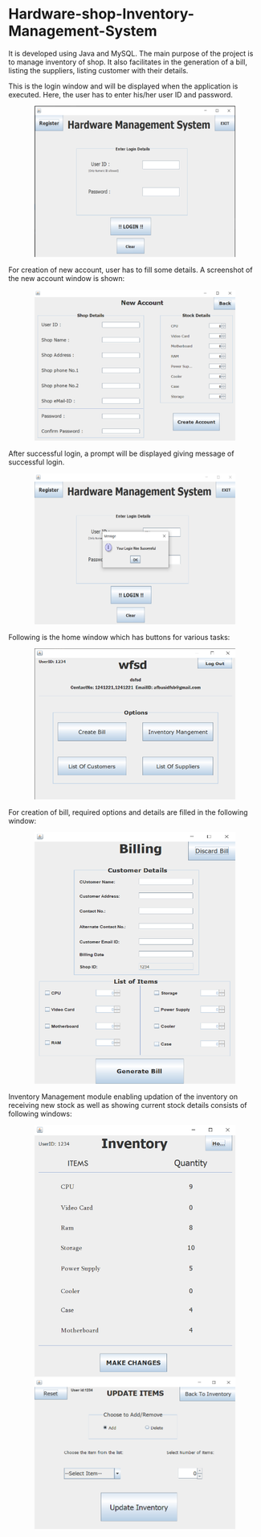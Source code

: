 # Hardware-shop-Inventory-Management-System
It is developed using Java and MySQL. The main purpose of the project is to manage inventory of shop. It also facilitates in the generation of a bill, listing the suppliers, listing customer with their details.

This is the login window and will be displayed when the application is executed. Here, the user has to enter his/her user ID and password.

<p align="center"><img src="/Screenshots/Login_window.png" alt="Login Window" width="400" height="300"/></p>

For creation of new account, user has to fill some details. A screenshot of the new account window is shown:

<p align="center"><img src="/Screenshots/new_account_window.png" alt="New Account" width="400" height="300"/></p>

After successful login, a prompt will be displayed giving message of successful login.

<p align="center"><img src="/Screenshots/successful_login.png" alt="Successful Login" width="400" height="300"/></p>

Following is the home window which has buttons for various tasks:

<p align="center"><img src="/Screenshots/home_window.png" alt="Home Window" width="400" height="300"/></p>

For creation of bill, required options and details are filled in the following window:

<p align="center"><img src="/Screenshots/billing_window.png" alt="Home Window" width="400" height="500"/></p>

Inventory Management module enabling updation of the inventory on receiving new stock as well as showing current stock details consists of following windows:

<p align="center"><img src="/Screenshots/currentInventory_window.png" alt="Home Window" width="400" height="500"/>           <img src="/Screenshots/updateInventory_window.png" alt="Home Window" width="400" height="300"/></p>
